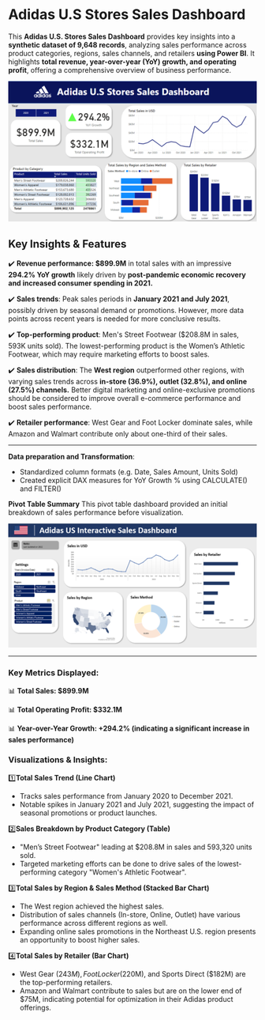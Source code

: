 # Adidas U.S Stores Sales Dashboard

This **Adidas U.S. Stores Sales Dashboard** provides key insights into a **synthetic dataset of 9,648 records**, analyzing sales performance across product categories, regions, sales channels, and retailers **using Power BI**. It highlights **total revenue, year-over-year (YoY) growth, and operating profit**, offering a comprehensive overview of business performance.

![Adidas Sales Dashboard](https://github.com/yuanz25/sales/blob/main/PowerBI%20snapshot.png)

## Key Insights & Features 
✔️ **Revenue performance: $899.9M** in total sales with an impressive **294.2% YoY growth** likely driven by **post-pandemic economic recovery and increased consumer spending in 2021.**

✔️ **Sales trends**: Peak sales periods in **January 2021 and July 2021**, possibly driven by seasonal demand or promotions. However, more data points across recent years is needed for more conclusive results. 

✔️ **Top-performing product**: Men's Street Footwear ($208.8M in sales, 593K units sold). The lowest-performing product is the Women’s Athletic Footwear, which may require marketing efforts to boost sales.  

✔️ **Sales distribution**: The **West region** outperformed other regions, with varying sales trends across **in-store (36.9%), outlet (32.8%), and online (27.5%) channels.** Better digital marketing and online-exclusive promotions should be considered to improve overall e-commerce performance and boost sales performance.

✔️ **Retailer performance**: West Gear and Foot Locker dominate sales, while Amazon and Walmart contribute only about one-third of their sales.  

---

**Data preparation and Transformation**:
- Standardized column formats (e.g. Date, Sales Amount, Units Sold)
- Created explicit DAX measures for YoY Growth % using CALCULATE() and FILTER()

**Pivot Table Summary**
This pivot table dashboard provided an initial breakdown of sales performance before visualization.

![Adidas Sales Dashboard](https://github.com/yuanz25/sales/blob/main/Adidas%20Interactive%20Sales%20Dashboard%20(Excel%20Pivot).png)

---

### Key Metrics Displayed:
📊 **Total Sales: $899.9M**  

📊 **Total Operating Profit: $332.1M**    

📊 **Year-over-Year Growth: +294.2% (indicating a significant increase in sales performance)**



### Visualizations & Insights:
1️⃣**Total Sales Trend (Line Chart)**
- Tracks sales performance from January 2020 to December 2021.
- Notable spikes in January 2021 and July 2021, suggesting the impact of seasonal promotions or product launches.

2️⃣**Sales Breakdown by Product Category (Table)**
- "Men’s Street Footwear" leading at $208.8M in sales and 593,320 units sold.
- Targeted marketing efforts can be done to drive sales of the lowest-performing category "Women's Athletic Footwear".


3️⃣**Total Sales by Region & Sales Method (Stacked Bar Chart)**
- The West region achieved the highest sales.
- Distribution of sales channels (In-store, Online, Outlet) have various performance across different regions as well.
- Expanding online sales promotions in the Northeast U.S. region presents an opportunity to boost higher sales.

4️⃣**Total Sales by Retailer (Bar Chart)**
- West Gear ($243M), Foot Locker ($220M), and Sports Direct ($182M) are the top-performing retailers.
- Amazon and Walmart contribute to sales but are on the lower end of $75M,  indicating potential for optimization in their Adidas product offerings.



